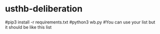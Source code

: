 # usthb-deliberation
#pip3 install -r requirements.txt
#python3 wb.py
#You can use your list but it should be like this list
